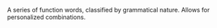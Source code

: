 A series of function words, classified by grammatical nature. Allows for personalized combinations.
